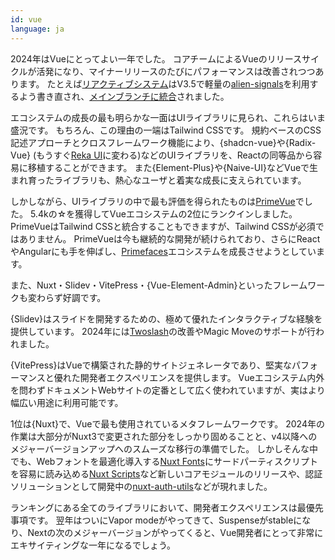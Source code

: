 ```yaml
---
id: vue
language: ja
---
```


2024年はVueにとってよい一年でした。
コアチームによるVueのリリースサイクルが活発になり、マイナーリリースのたびにパフォーマンスは改善されつつあります。
たとえば[リアクティブシステム](https://github.com/vuejs/core/pull/10397)はV3.5で軽量の[alien-signals](https://github.com/stackblitz/alien-signals)を利用するよう書き直され、[メインブランチに統合](https://github.com/vuejs/core/pull/12349)されました。

エコシステムの成長の最も明らかな一面はUIライブラリに見られ、これらはいま盛況です。
もちろん、この理由の一端はTailwind CSSです。
規約ベースのCSS記述アプローチとクロスフレームワーク機能により、{shadcn-vue}や{Radix-Vue} (もうすぐ[Reka UI](https://reka-ui.com/)に変わる)などのUIライブラリを、Reactの同等品から容易に移植することができます。
また{Element-Plus}や{Naive-UI}などVueで生まれ育ったライブラリも、熱心なユーザと着実な成長に支えられています。

しかしながら、UIライブラリの中で最も評価を得られたものは[PrimeVue](https://primevue.org/)でした。
5.4kの☆を獲得してVueエコシステムの2位にランクインしました。
PrimeVueはTailwind CSSと統合することもできますが、Tailwind CSSが必須ではありません。
PrimeVueは今も継続的な開発が続けられており、さらにReactやAngularにも手を伸ばし、[Primefaces](https://www.primefaces.org/)エコシステムを成長させようとしています。

また、Nuxt・Slidev・VitePress・{Vue-Element-Admin}といったフレームワークも変わらず好調です。

{Slidev}はスライドを開発するための、極めて優れたインタラクティブな経験を提供しています。
2024年には[Twoslash](https://twoslash.netlify.app/)の改善やMagic Moveのサポートが行われました。

{VitePress}はVueで構築された静的サイトジェネレータであり、堅実なパフォーマンスと優れた開発者エクスペリエンスを提供します。
Vueエコシステム内外を問わずドキュメントWebサイトの定番として広く使われていますが、実はより幅広い用途に利用可能です。

1位は{Nuxt}で、Vueで最も使用されているメタフレームワークです。
2024年の作業は大部分がNuxt3で変更された部分をしっかり固めることと、v4以降へのメジャーバージョンアップへのスムーズな移行の準備でした。
しかしそんな中でも、Webフォントを最適化導入する[Nuxt Fonts](https://fonts.nuxt.com/)にサードパーティスクリプトを容易に読み込める[Nuxt Scripts](https://scripts.nuxt.com/)など新しいコアモジュールのリリースや、認証ソリューションとして開発中の[nuxt-auth-utils](https://github.com/atinux/nuxt-auth-utils)などが現れました。

ランキングにある全てのライブラリにおいて、開発者エクスペリエンスは最優先事項です。
翌年はついにVapor modeがやってきて、Suspenseがstableになり、Nextの次のメジャーバージョンがやってくると、Vue開発者にとって非常にエキサイティングな一年になるでしょう。
